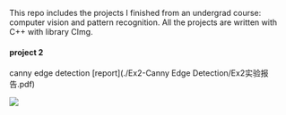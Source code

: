 This repo includes the projects I finished from an undergrad course: computer vision and pattern recognition. All the projects are written with C++ with library CImg. 

#### project 2
canny edge detection [report](./Ex2-Canny Edge Detection/Ex2实验报告.pdf)



![](https://user-images.githubusercontent.com/12579777/29115537-93137c6a-7d2a-11e7-849d-afc384dcc605.gif)
